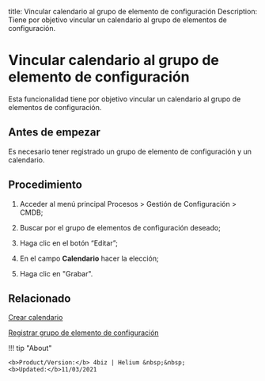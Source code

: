 title:  Vincular calendario al grupo de elemento de configuración
Description: Tiene por objetivo vincular un calendario al grupo de elementos de configuración. 
# Vincular calendario al grupo de elemento de configuración

Esta funcionalidad tiene por objetivo vincular un calendario al grupo de elementos de configuración.

Antes de empezar
----------------

Es necesario tener registrado un grupo de elemento de configuración y un
calendario.

Procedimiento
-------------

1.  Acceder al menú principal Procesos \> Gestión de Configuración \> CMDB;

2.  Buscar por el grupo de elementos de configuración deseado;

3.  Haga clic en el botón “Editar”;

4.  En el campo **Calendario** hacer la elección;

5.  Haga clic en "Grabar".


Relacionado
----------------

[Crear calendario](/es-es/4biz-helium/platform-administration/time/create-calendar.html)

[Registrar grupo de elemento de configuración](/es-es/4biz-helium/processes/configuration/configuration/register-configuration-item-group.html)

!!! tip "About"

    <b>Product/Version:</b> 4biz | Helium &nbsp;&nbsp;
    <b>Updated:</b>11/03/2021

